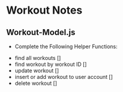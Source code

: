 # Workout Notes

## Workout-Model.js

* Complete the Following Helper Functions:

- find all workouts []
- find workout by workout ID []
- update workout []
- insert or add workout to user account []
- delete workout []
